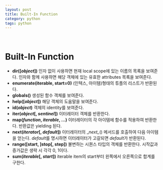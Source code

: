 ```yaml
---
layout: post
title: Built-In Function
category: python
tags: python
---
```


&nbsp;

# Built-In Function

- **dir([*object*])**
  인자 없이 사용하면 현재 local scope에 있는 이름의 목록을 보여준다.
  인자와 함께 사용하면 해당 객체에 있는 유효한 attributes 목록을 보여준다.
- **enumerate(iterable, start=0)**
  (인텍스, 아이템)형태의 튜플의 리스트가 반환된다.
- **globals()**
  생성된 함수 객체를 보여준다.
- **help([*object*])**
  해당 객체의 도움말을 보여준다.
- **id(*object*)**
  객체의 identity를 보여준다.
- **iter(*object*[, *sentinel*])**
  이터레이터 객체를 반환한다.
- **map(*function*, *iterable*, ...)**
  이터레이터의 각 아이템에 함수를 적용하여 반환한다. 반환값은 yielding 된다.
- **next(*iterator*[, *default*])**
  이터레이터의 \__next\__() 메서드를 호출하여 다음 아이템을 얻는다. *default*를 명시하면 이터레이터가 고갈되면 *default*가 반환된다.
- **range([start, ]stop[, step])**
  불변하는 시퀀스 타입의 객체를 반환한다. 시작값과 증가값은 생략 시 각각 0, 1이다.
- **sum(*iterable*[, *start*])**
  iterable item의 start부터 왼쪽에서 오른쪽으로 합계를 구한다.


